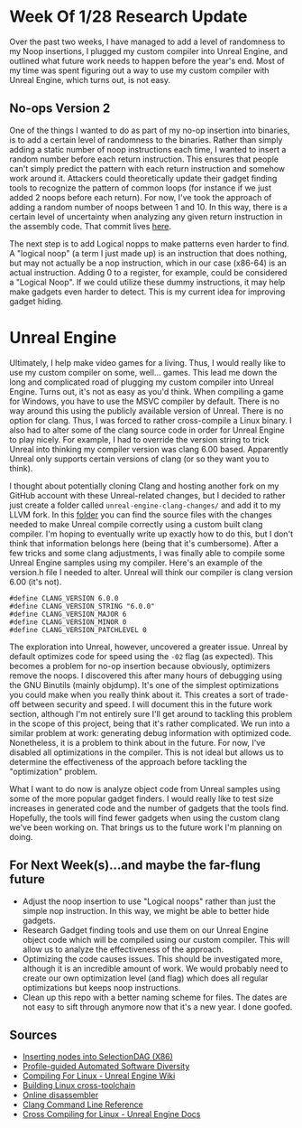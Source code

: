 # Week Of 1/28 Research Update
Over the past two weeks, I have managed to add a level of randomness to my Noop insertions, I plugged my custom compiler into Unreal Engine, and outlined what future work needs to happen before the year's end. Most of my time was spent figuring out a way to use my custom compiler with Unreal Engine, which turns out, is not easy.

## No-ops Version 2
One of the things I wanted to do as part of my no-op insertion into binaries, is to add a certain level of randomness to the binaries. Rather than simply adding a static number of noop instructions each time, I wanted to insert a random number before each return instruction. This ensures that people can't simply predict the pattern with each return instruction and somehow work around it. Attackers could theoretically update their gadget finding tools to recognize the pattern of common loops (for instance if we just added 2 noops before each return). For now, I've took the approach of adding a random number of noops between 1 and 10. In this way, there is a certain level of uncertainty when analyzing any given return instruction in the assembly code. That commit lives [here](https://github.com/justiceadamsUNI/llvm/commit/3a8e60c7ddb4bd8c572493fc62077de5ed2ff176). 

The next step is to add Logical nopps to make patterns even harder to find. A "logical noop" (a term I just made up) is an instruction that does nothing, but may not actually be a nop instruction, which in our case (x86-64) is an actual instruction. Adding 0 to a register, for example, could be considered a "Logical Noop". If we could utilize these dummy instructions, it may help make gadgets even harder to detect. This is my current idea for improving gadget hiding.

# Unreal Engine
Ultimately, I help make video games for a living. Thus, I would really like to use my custom compiler on some, well... games. This lead me down the long and complicated road of plugging my custom compiler into Unreal Engine. Turns out, it's not as easy as you'd think. When compiling a game for Windows, you have to use the MSVC compiler by default. There is no way around this using the publicly available version of Unreal. There is no option for clang. Thus, I was forced to rather cross-compile a Linux binary. I also had to alter some of the clang source code in order for Unreal Engine to play nicely. For example, I had to override the version string to trick Unreal into thinking my compiler version was clang 6.00 based. Apparently Unreal only supports certain versions of clang (or so they want you to think).

I thought about potentially cloning Clang and hosting another fork on my GitHub account with these Unreal-related changes, but I decided to rather just create a folder called `unreal-engine-clang-changes/` and add it to my LLVM fork. In this [folder](https://github.com/justiceadamsUNI/llvm/tree/ROP-Noop-Insertion-V2/unreal-engine-clang-changes) you can find the source files with the changes needed to make Unreal compile correctly using a custom built clang compiler. I'm hoping to eventually write up exactly how to do this, but I don't think that information belongs here (being that it's cumbersome). After a few tricks and some clang adjustments, I was finally able to compile some Unreal Engine samples using my compiler. Here's an example of the version.h file I needed to alter. Unreal will think our compiler is clang version 6.00 (it's not).
```
#define CLANG_VERSION 6.0.0
#define CLANG_VERSION_STRING "6.0.0"
#define CLANG_VERSION_MAJOR 6
#define CLANG_VERSION_MINOR 0
#define CLANG_VERSION_PATCHLEVEL 0
```

The exploration into Unreal, however, uncovered a greater issue. Unreal by default optimizes code for speed using the `-02` flag (as expected). This becomes a problem for no-op insertion because obviously, optimizers remove the noops. I discovered this after many hours of debugging using the GNU Binutils (mainly objdump). It's one of the simplest optimizations you could make when you really think about it. This creates a sort of trade-off between security and speed. I will document this in the future work section, although I'm not entirely sure I'll get around to tackling this problem in the scope of this project, being that it's rather complicated. We run into a similar problem at work: generating debug information with optimized code. Nonetheless, it is a problem to think about in the future. For now, I've disabled all optimizations in the compiler. This is not ideal but allows us to determine the effectiveness of the approach before tackling the "optimization" problem.

What I want to do now is analyze object code from Unreal samples using some of the more popular gadget finders. I would really like to test size increases in generated code and the number of gadgets that the tools find. Hopefully, the tools will find fewer gadgets when using the custom clang we've been working on. That brings us to the future work I'm planning on doing.


## For Next Week(s)...and maybe the far-flung future
- Adjust the noop insertion to use "Logical noops" rather than just the simple nop instruction. In this way, we might be able to better hide gadgets.
- Research Gadget finding tools and use them on our Unreal Engine object code which will be compiled using our custom compiler. This will allow us to analyze the effectiveness of the approach.
- Optimizing the code causes issues. This should be investigated more, although it is an incredible amount of work. We would probably need to create our own optimization level (and flag) which does all regular optimizations but keeps noop instructions.
- Clean up this repo with a better naming scheme for files. The dates are not easy to sift through anymore now that it's a new year. I done goofed.


## Sources
- [Inserting nodes into SelectionDAG (X86)](https://groups.google.com/forum/#!topic/llvm-dev/6L2Wfeh5K_A)
- [Profile-guided Automated Software Diversity](https://www.ics.uci.edu/~ahomescu/multicompiler_cgo13.pdf)
- [Compiling For Linux - Unreal Engine Wiki](https://wiki.unrealengine.com/Compiling_For_Linux#Getting_the_toolchain)
- [Building Linux cross-toolchain](https://wiki.unrealengine.com/index.php?title=Building_Linux_cross-toolchain)
- [Online disassembler](https://onlinedisassembler.com/odaweb/)
- [Clang Command Line Reference](https://clang.llvm.org/docs/ClangCommandLineReference.html)
- [Cross Compiling for Linux - Unreal Engine Docs](https://docs.unrealengine.com/en-us/Platforms/Linux/GettingStarted)
